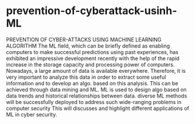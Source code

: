 # prevention-of-cyberattack-usinh-ML
PREVENTION OF CYBER-ATTACKS USING MACHINE LEARNING ALGORITHM
The ML field, which can be briefly defined as enabling computers to make
successful predictions using past experiences, has exhibited an impressive development
recently with the help of the rapid increase in the storage capacity and processing power of
computers. Nowadays, a large amount of data is available everywhere. Therefore, it is very
important to analyze this data in order to extract some useful information and to develop an
algo. based on this analysis. This can be achieved through data mining and ML. ML is used
to design algo based on data trends and historical relationships between data. diverse ML
methods will be successfully deployed to address such wide-ranging problems in computer
security This will discusses and highlight different applications of ML in cyber security.
